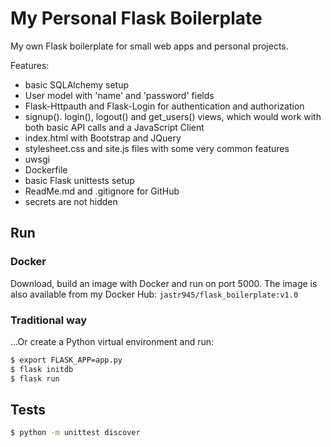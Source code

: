 # My Personal Flask Boilerplate

My own Flask boilerplate for small web apps and personal projects.

Features:

- basic SQLAlchemy setup
- User model with 'name' and 'password' fields
- Flask-Httpauth and Flask-Login for authentication and authorization
- signup(). login(), logout() and get_users() views, which would work with both basic API calls and a JavaScript Client
- index.html with Bootstrap and JQuery
- stylesheet.css and site.js files with some very common features
- uwsgi
- Dockerfile
- basic Flask unittests setup
- ReadMe.md and .gitignore for GitHub
- secrets are not hidden

## Run

### Docker

Download, build an image with Docker and run on port 5000. The image is also available from my Docker Hub: ```jastr945/flask_boilerplate:v1.0```

### Traditional way

...Or create a Python virtual environment and run:
```sh
$ export FLASK_APP=app.py
$ flask initdb
$ flask run

```

## Tests
```sh
$ python -m unittest discover

```
